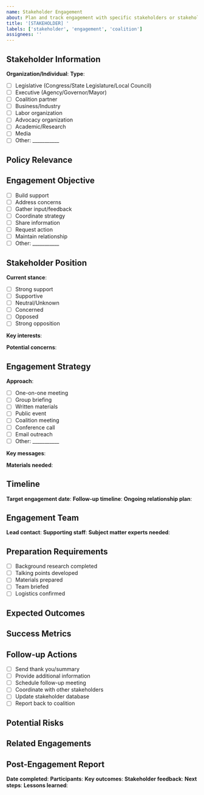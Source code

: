 ```yaml
---
name: Stakeholder Engagement
about: Plan and track engagement with specific stakeholders or stakeholder groups
title: '[STAKEHOLDER] '
labels: ['stakeholder', 'engagement', 'coalition']
assignees: ''
---
```


## Stakeholder Information
**Organization/Individual**: 
**Type**: 
- [ ] Legislative (Congress/State Legislature/Local Council)
- [ ] Executive (Agency/Governor/Mayor)
- [ ] Coalition partner
- [ ] Business/Industry
- [ ] Labor organization
- [ ] Advocacy organization
- [ ] Academic/Research
- [ ] Media
- [ ] Other: ___________

## Policy Relevance
<!-- Which policies are relevant to this stakeholder? -->

## Engagement Objective
- [ ] Build support
- [ ] Address concerns
- [ ] Gather input/feedback
- [ ] Coordinate strategy
- [ ] Share information
- [ ] Request action
- [ ] Maintain relationship
- [ ] Other: ___________

## Stakeholder Position
**Current stance**:
- [ ] Strong support
- [ ] Supportive
- [ ] Neutral/Unknown
- [ ] Concerned
- [ ] Opposed
- [ ] Strong opposition

**Key interests**: 

**Potential concerns**: 

## Engagement Strategy
**Approach**:
- [ ] One-on-one meeting
- [ ] Group briefing
- [ ] Written materials
- [ ] Public event
- [ ] Coalition meeting
- [ ] Conference call
- [ ] Email outreach
- [ ] Other: ___________

**Key messages**: 

**Materials needed**: 

## Timeline
**Target engagement date**: 
**Follow-up timeline**: 
**Ongoing relationship plan**: 

## Engagement Team
**Lead contact**: 
**Supporting staff**: 
**Subject matter experts needed**: 

## Preparation Requirements
- [ ] Background research completed
- [ ] Talking points developed
- [ ] Materials prepared
- [ ] Team briefed
- [ ] Logistics confirmed

## Expected Outcomes
<!-- What do we hope to achieve from this engagement? -->

## Success Metrics
<!-- How will we measure successful engagement? -->

## Follow-up Actions
<!-- What happens after the engagement? -->
- [ ] Send thank you/summary
- [ ] Provide additional information
- [ ] Schedule follow-up meeting
- [ ] Coordinate with other stakeholders
- [ ] Update stakeholder database
- [ ] Report back to coalition

## Potential Risks
<!-- What could go wrong and how to mitigate? -->

## Related Engagements
<!-- Link to other stakeholder engagement issues or coordination requests -->

## Post-Engagement Report
<!-- To be completed after engagement -->
**Date completed**: 
**Participants**: 
**Key outcomes**: 
**Stakeholder feedback**: 
**Next steps**: 
**Lessons learned**: 
